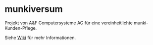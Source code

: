# munkiversum
Projekt von A&F Computersysteme AG für eine vereinheitlichte munki-Kunden-Pflege.

Siehe [Wiki](https://github.com/afcomputersys/munkiversum/wiki) für mehr Informationen.
